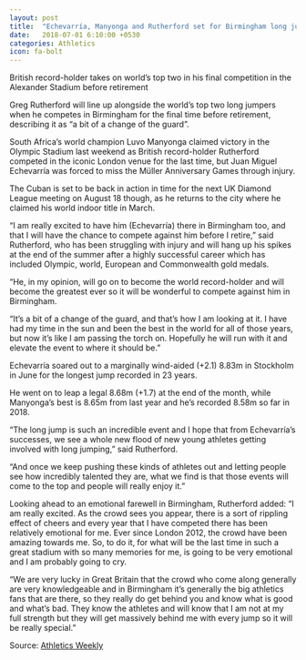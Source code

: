 ```yaml
---
layout: post
title:  "Echevarría, Manyonga and Rutherford set for Birmingham long jump"
date:   2018-07-01 6:10:00 +0530
categories: Athletics
icon: fa-bolt
---
```

British record-holder takes on world’s top two in his final competition in the Alexander Stadium before retirement

Greg Rutherford will line up alongside the world’s top two long jumpers when he competes in Birmingham for the final time before retirement, describing it as “a bit of a change of the guard”.

South Africa’s world champion Luvo Manyonga claimed victory in the Olympic Stadium last weekend as British record-holder Rutherford competed in the iconic London venue for the last time, but Juan Miguel Echevarría was forced to miss the Müller Anniversary Games through injury.

The Cuban is set to be back in action in time for the next UK Diamond League meeting on August 18 though, as he returns to the city where he claimed his world indoor title in March.

“I am really excited to have him (Echevarría) there in Birmingham too, and that I will have the chance to compete against him before I retire,” said Rutherford, who has been struggling with injury and will hang up his spikes at the end of the summer after a highly successful career which has included Olympic, world, European and Commonwealth gold medals.

“He, in my opinion, will go on to become the world record-holder and will become the greatest ever so it will be wonderful to compete against him in Birmingham.

“It’s a bit of a change of the guard, and that’s how I am looking at it. I have had my time in the sun and been the best in the world for all of those years, but now it’s like I am passing the torch on. Hopefully he will run with it and elevate the event to where it should be.”

Echevarría soared out to a marginally wind-aided (+2.1) 8.83m in Stockholm in June for the longest jump recorded in 23 years.

He went on to leap a legal 8.68m (+1.7) at the end of the month, while Manyonga’s best is 8.65m from last year and he’s recorded 8.58m so far in 2018.

“The long jump is such an incredible event and I hope that from Echevarría’s successes, we see a whole new flood of new young athletes getting involved with long jumping,” said Rutherford.

“And once we keep pushing these kinds of athletes out and letting people see how incredibly talented they are, what we find is that those events will come to the top and people will really enjoy it.”

Looking ahead to an emotional farewell in Birmingham, Rutherford added: “I am really excited. As the crowd sees you appear, there is a sort of rippling effect of cheers and every year that I have competed there has been relatively emotional for me. Ever since London 2012, the crowd have been amazing towards me. So, to do it, for what will be the last time in such a great stadium with so many memories for me, is going to be very emotional and I am probably going to cry.

“We are very lucky in Great Britain that the crowd who come along generally are very knowledgeable and in Birmingham it’s generally the big athletics fans that are there, so they really do get behind you and know what is good and what’s bad. They know the athletes and will know that I am not at my full strength but they will get massively behind me with every jump so it will be really special.”

Source: [Athletics Weekly](https://www.athleticsweekly.com/athletics-news/echevarria-manyonga-rutherford-set-for-birmingham-long-jump-102577/)
